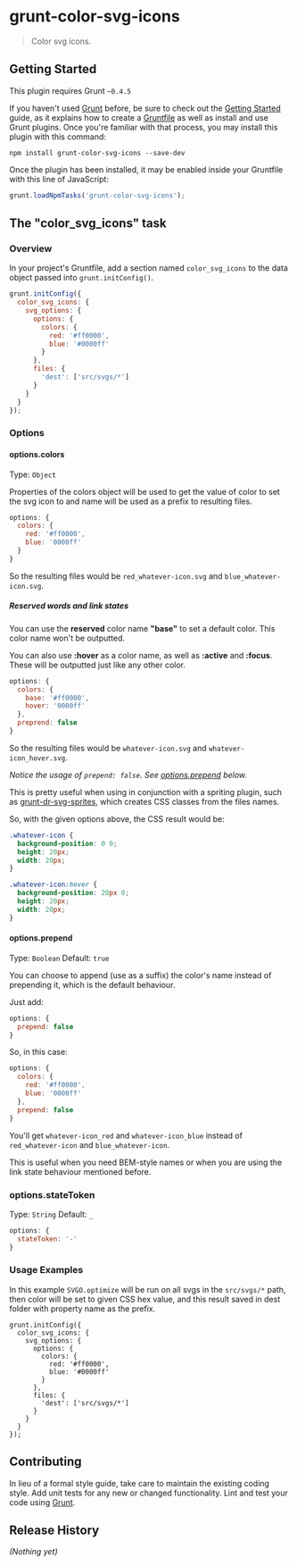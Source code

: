 # grunt-color-svg-icons

> Color svg icons.

## Getting Started
This plugin requires Grunt `~0.4.5`

If you haven't used [Grunt](http://gruntjs.com/) before, be sure to check out the [Getting Started](http://gruntjs.com/getting-started) guide, as it explains how to create a [Gruntfile](http://gruntjs.com/sample-gruntfile) as well as install and use Grunt plugins. Once you're familiar with that process, you may install this plugin with this command:

```shell
npm install grunt-color-svg-icons --save-dev
```

Once the plugin has been installed, it may be enabled inside your Gruntfile with this line of JavaScript:

```js
grunt.loadNpmTasks('grunt-color-svg-icons');
```

## The "color_svg_icons" task

### Overview
In your project's Gruntfile, add a section named `color_svg_icons` to the data object passed into `grunt.initConfig()`.

```js
grunt.initConfig({
  color_svg_icons: {
    svg_options: {
      options: {
        colors: {
          red: '#ff0000',
          blue: '#0000ff'
        }
      },
      files: {
        'dest': ['src/svgs/*']
      }
    }
  }
});
```

### Options

#### options.colors
Type: `Object`

Properties of the colors object will be used to get the value of color to set the svg icon to and name will be used as a prefix to resulting files.

```js
options: {
  colors: {
    red: '#ff0000',
    blue: '0000ff'
  }
}
```

So the resulting files would be `red_whatever-icon.svg` and `blue_whatever-icon.svg`.

##### Reserved words and link states

You can use the **reserved** color name **"base"** to set a default color. This color name won't be outputted.

You can also use **:hover** as a color name, as well as **:active** and **:focus**. These will be outputted just like any other color.

```js
options: {
  colors: {
    base: '#ff0000',
    hover: '0000ff'
  },
  preprend: false
}
```

So the resulting files would be `whatever-icon.svg` and `whatever-icon_hover.svg`.

_Notice the usage of `prepend: false`. See [options.prepend](#optionsprepend) below._

This is pretty useful when using in conjunction with a spriting plugin, such as [grunt-dr-svg-sprites](https://github.com/drdk/grunt-dr-svg-sprites), which creates CSS classes from the files names.

So, with the given options above, the CSS result would be:

```css
.whatever-icon {
  background-position: 0 0;
  height: 20px;
  width: 20px;
}

.whatever-icon:hover {
  background-position: 20px 0;
  height: 20px;
  width: 20px;
}
```

#### options.prepend
Type: `Boolean` Default: `true`

You can choose to append (use as a suffix) the color's name instead of prepending it, which is the default behaviour.

Just add:

```js
options: {
  prepend: false
}
```

So, in this case:

```js
options: {
  colors: {
    red: '#ff0000',
    blue: '0000ff'
  },
  prepend: false
}
```

You'll get `whatever-icon_red` and `whatever-icon_blue` instead of `red_whatever-icon` and `blue_whatever-icon`.

This is useful when you need BEM-style names or when you are using the link state behaviour mentioned before.

### options.stateToken
Type: `String` Default: `_`

```js
options: {
  stateToken: '-'
}
```

### Usage Examples
In this example `SVGO.optimize` will be run on all svgs in the `src/svgs/*` path, then color will be set to given CSS hex value, and this result saved in dest folder with property name as the prefix.

```
grunt.initConfig({
  color_svg_icons: {
    svg_options: {
      options: {
        colors: {
          red: '#ff0000',
          blue: '#0000ff'
        }
      },
      files: {
        'dest': ['src/svgs/*']
      }
    }
  }
});
```

## Contributing
In lieu of a formal style guide, take care to maintain the existing coding style. Add unit tests for any new or changed functionality. Lint and test your code using [Grunt](http://gruntjs.com/).

## Release History
_(Nothing yet)_
